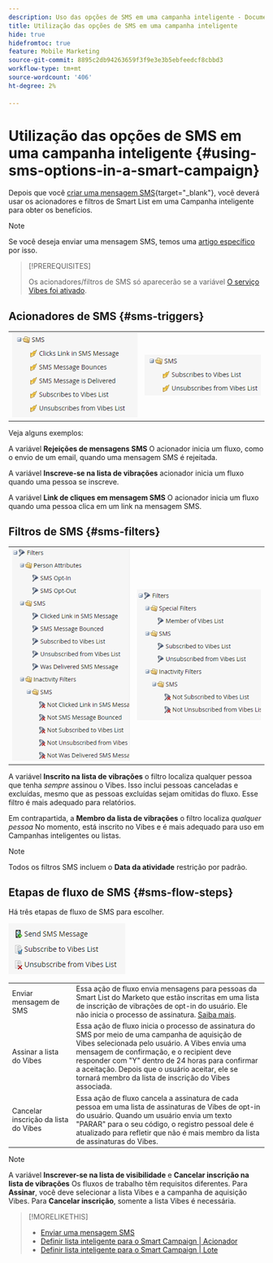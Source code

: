 ```yaml
---
description: Uso das opções de SMS em uma campanha inteligente - Documentação do Marketo - Documentação do produto
title: Utilização das opções de SMS em uma campanha inteligente
hide: true
hidefromtoc: true
feature: Mobile Marketing
source-git-commit: 8895c2db94263659f3f9e3e3b5ebfeedcf8cbbd3
workflow-type: tm+mt
source-wordcount: '406'
ht-degree: 2%

---
```


# Utilização das opções de SMS em uma campanha inteligente {#using-sms-options-in-a-smart-campaign}

Depois que você [criar uma mensagem SMS](/help/marketo/product-docs/mobile-marketing/vibes-sms-messages/create-an-sms-message.md){target="_blank"}, você deverá usar os acionadores e filtros de Smart List em uma Campanha inteligente para obter os benefícios.

>[!NOTE]
>
>Se você deseja enviar uma mensagem SMS, temos uma [artigo específico](/help/marketo/product-docs/mobile-marketing/vibes-sms-messages/send-an-sms-message.md) por isso.

>[!PREREQUISITES]
>
>Os acionadores/filtros de SMS só aparecerão se a variável [O serviço Vibes foi ativado](/help/marketo/product-docs/mobile-marketing/admin/add-vibes-as-a-launchpoint-service.md).

## Acionadores de SMS {#sms-triggers}

<table>
  <tr>
    <td><img src="assets/using-sms-options-in-a-smart-campaign-1.png"></td>
    <td><img src="assets/using-sms-options-in-a-smart-campaign-2.png"></td>
  </tr>
</table>

Veja alguns exemplos:

A variável **Rejeições de mensagens SMS** O acionador inicia um fluxo, como o envio de um email, quando uma mensagem SMS é rejeitada.

A variável **Inscreve-se na lista de vibrações** acionador inicia um fluxo quando uma pessoa se inscreve.

A variável **Link de cliques em mensagem SMS** O acionador inicia um fluxo quando uma pessoa clica em um link na mensagem SMS.

## Filtros de SMS {#sms-filters}

<table>
  <tr>
    <td><img src="assets/using-sms-options-in-a-smart-campaign-3.png"></td>
    <td><img src="assets/using-sms-options-in-a-smart-campaign-4.png"></td>
  </tr>
</table>

A variável **Inscrito na lista de vibrações** o filtro localiza qualquer pessoa que tenha *sempre* assinou o Vibes. Isso inclui pessoas canceladas e excluídas, mesmo que as pessoas excluídas sejam omitidas do fluxo. Esse filtro é mais adequado para relatórios.

Em contrapartida, a **Membro da lista de vibrações** o filtro localiza _qualquer pessoa_ No momento, está inscrito no Vibes e é mais adequado para uso em Campanhas inteligentes ou listas.

>[!NOTE]
>
>Todos os filtros SMS incluem o **Data da atividade** restrição por padrão.

## Etapas de fluxo de SMS {#sms-flow-steps}

Há três etapas de fluxo de SMS para escolher.

![](assets/using-sms-options-in-a-smart-campaign-5.png)

<table>
<tbody>
  <tr>
    <td style="width:25%">Enviar mensagem de SMS</td>
    <td>Essa ação de fluxo envia mensagens para pessoas da Smart List do Marketo que estão inscritas em uma lista de inscrição de vibrações de opt-in do usuário. Ele não inicia o processo de assinatura. <a href="/help/marketo/product-docs/mobile-marketing/vibes-sms-messages/send-an-sms-message.md">Saiba mais</a>.</td>
  </tr>

<tr>
    <td style="width:25%">Assinar a lista do Vibes</td>
    <td>Essa ação de fluxo inicia o processo de assinatura do SMS por meio de uma campanha de aquisição de Vibes selecionada pelo usuário. A Vibes envia uma mensagem de confirmação, e o recipient deve responder com "Y" dentro de 24 horas para confirmar a aceitação. Depois que o usuário aceitar, ele se tornará membro da lista de inscrição do Vibes associada.</td>
  </tr>
  <tr>
    <td style="width:25%">Cancelar inscrição da lista do Vibes</td>
    <td>Essa ação de fluxo cancela a assinatura de cada pessoa em uma lista de assinaturas de Vibes de opt-in do usuário. Quando um usuário envia um texto "PARAR" para o seu código, o registro pessoal dele é atualizado para refletir que não é mais membro da lista de assinaturas do Vibes.</td>
  </tr>
  </tbody>
</table>

>[!NOTE]
>
>A variável **Inscrever-se na lista de visibilidade** e **Cancelar inscrição na lista de vibrações** Os fluxos de trabalho têm requisitos diferentes. Para **Assinar**, você deve selecionar a lista Vibes e a campanha de aquisição Vibes. Para **Cancelar inscrição**, somente a lista Vibes é necessária.

>[!MORELIKETHIS]
>
>* [Enviar uma mensagem SMS](/help/marketo/product-docs/mobile-marketing/vibes-sms-messages/send-an-sms-message.md)
>* [Definir lista inteligente para o Smart Campaign | Acionador](/help/marketo/product-docs/core-marketo-concepts/smart-campaigns/creating-a-smart-campaign/define-smart-list-for-smart-campaign-trigger.md)
>* [Definir lista inteligente para o Smart Campaign | Lote](/help/marketo/product-docs/core-marketo-concepts/smart-campaigns/creating-a-smart-campaign/define-smart-list-for-smart-campaign-batch.md)
